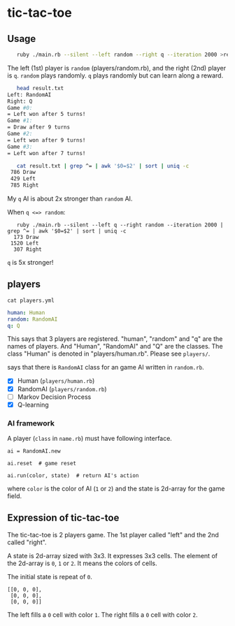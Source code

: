 # tic-tac-toe

## Usage

```bash
   ruby ./main.rb --silent --left random --right q --iteration 2000 >result.txt
```

The left (1st) player is `random` (players/random.rb),
and the right (2nd) player is `q`.
`random` plays randomly.
`q` plays randomly but can learn along a reward.

```bash
   head result.txt
Left: RandomAI
Right: Q
Game #0:
= Left won after 5 turns!
Game #1:
= Draw after 9 turns
Game #2:
= Left won after 9 turns!
Game #3:
= Left won after 7 turns!

   cat result.txt | grep ^= | awk '$0=$2' | sort | uniq -c
 786 Draw
 429 Left
 785 Right
```

My `q` AI is about 2x stronger than `random` AI.

When `q <=> random`:

```
   ruby ./main.rb --silent --left q --right random --iteration 2000 | grep ^= | awk '$0=$2' | sort | uniq -c
  173 Draw
 1520 Left
  307 Right
```

`q` is 5x stronger!

## players

`cat players.yml`

```yaml
human: Human
random: RandomAI
q: Q
```

This says that 3 players are registered.
"human", "random" and "q" are the names of players.
And "Human", "RandomAI" and "Q" are the classes.
The class "Human" is denoted in "players/human.rb".
Please see `players/`.

says that there is  `RandomAI` class for an game AI written in `random.rb`.

- [x] Human (`players/human.rb`)
- [x] RandomAI (`players/random.rb`)
- [ ] Markov Decision Process
- [x] Q-learning

### AI framework

A player (`class` in `name.rb`) must have following interface.

```
ai = RandomAI.new

ai.reset  # game reset

ai.run(color, state)  # return AI's action
```

where
`color` is the color of AI (`1` or `2`)
and the state is 2d-array for the game field.

## Expression of tic-tac-toe

The tic-tac-toe is 2 players game.
The 1st player called "left"
and the 2nd called "right".

A state is 2d-array sized with 3x3.
It expresses 3x3 cells.
The element of the 2d-array is `0`, `1` or `2`.
It means the colors of cells.

The initial state is repeat of `0`.

```
[[0, 0, 0],
 [0, 0, 0],
 [0, 0, 0]]
```

The left fills a `0` cell with color `1`.
The right fills a `0` cell with color `2`.

